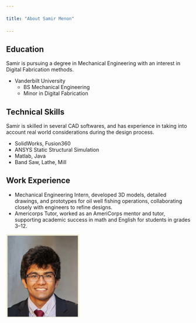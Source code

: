 ```yaml
---

title: "About Samir Menon"

---
```


## Education

Samir is pursuing a degree in Mechanical Engineering with an interest in Digital Fabrication methods. 

* Vanderbilt University
  * BS Mechanical Engineering
  * Minor in Digital Fabrication


## Technical Skills

Samir is skilled in several CAD softwares, and has experience in taking into account real world considerations during the design process.

* SolidWorks, Fusion360
* ANSYS Static Structural Simulation
* Matlab, Java
* Band Saw, Lathe, Mill

## Work Experience
* Mechanical Engineering Intern, developed 3D models, detailed drawings, and prototypes for oil well fishing operations, collaborating closely with engineers to refine designs.
* Americorps Tutor,  worked as an AmeriCorps mentor and tutor, supporting academic success in math and English for students in grades 3–12.
<img src="/assets/img/SamirPfp.png" alt="Samir Menon" style="width:200px;"/>
